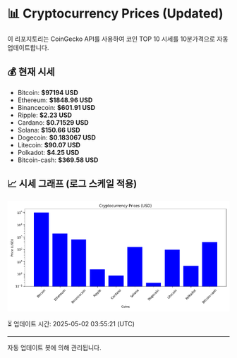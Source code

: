 
# 📊 Cryptocurrency Prices (Updated)

이 리포지토리는 CoinGecko API를 사용하여 코인 TOP 10 시세를 10분가격으로 자동 업데이트합니다.

## 💰 현재 시세
- Bitcoin: **$97194 USD**
- Ethereum: **$1848.96 USD**
- Binancecoin: **$601.91 USD**
- Ripple: **$2.23 USD**
- Cardano: **$0.71529 USD**
- Solana: **$150.66 USD**
- Dogecoin: **$0.183067 USD**
- Litecoin: **$90.07 USD**
- Polkadot: **$4.25 USD**
- Bitcoin-cash: **$369.58 USD**

## 📈 시세 그래프 (로그 스케일 적용)
![Crypto Prices](crypto_prices.png)

⏳ 업데이트 시간: 2025-05-02 03:55:21 (UTC)

---
자동 업데이트 봇에 의해 관리됩니다.
